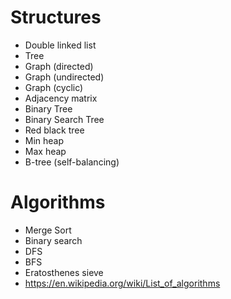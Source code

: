 # Structures

- Double linked list
- Tree
- Graph (directed)
- Graph (undirected)
- Graph (cyclic)
- Adjacency matrix
- Binary Tree
- Binary Search Tree
- Red black tree
- Min heap
- Max heap
- B-tree (self-balancing)

# Algorithms

- Merge Sort
- Binary search
- DFS
- BFS
- Eratosthenes sieve
- https://en.wikipedia.org/wiki/List_of_algorithms
